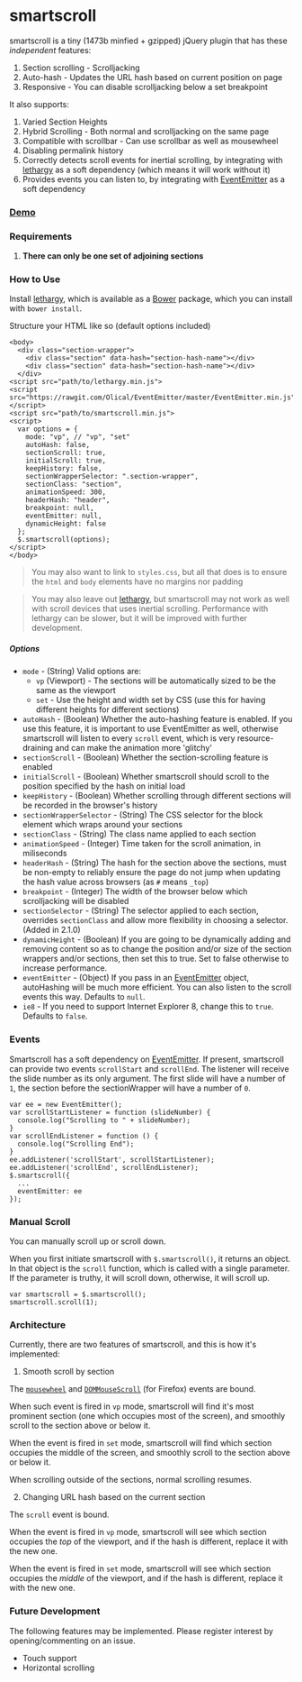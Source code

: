 # smartscroll

smartscroll is a tiny (1473b minfied + gzipped) jQuery plugin that has these *independent* features:

1. Section scrolling - Scrolljacking
2. Auto-hash - Updates the URL hash based on current position on page
3. Responsive - You can disable scrolljacking below a set breakpoint

It also supports:

1. Varied Section Heights
2. Hybrid Scrolling - Both normal and scrolljacking on the same page
3. Compatible with scrollbar - Can use scrollbar as well as mousewheel
4. Disabling permalink history
5. Correctly detects scroll events for inertial scrolling, by integrating with [lethargy](https://github.com/d4nyll/lethargy) as a soft dependency (which means it will work without it)
6. Provides events you can listen to, by integrating with [EventEmitter](https://github.com/Olical/EventEmitter) as a soft dependency

### [Demo](//d4nyll.github.io/smartscroll/)

### Requirements

1. **There can only be one set of adjoining sections**

### How to Use

Install [lethargy](https://github.com/d4nyll/lethargy), which is available as a [Bower](http://bower.io/) package, which you can install with `bower install`.

Structure your HTML like so (default options included)

    <body>
      <div class="section-wrapper">
        <div class="section" data-hash="section-hash-name"></div>
        <div class="section" data-hash="section-hash-name"></div>
      </div>
    <script src="path/to/lethargy.min.js">
    <script src="https://rawgit.com/Olical/EventEmitter/master/EventEmitter.min.js"></script>
    <script src="path/to/smartscroll.min.js">
    <script>
      var options = {
        mode: "vp", // "vp", "set"
        autoHash: false,
        sectionScroll: true,
        initialScroll: true,
        keepHistory: false,
        sectionWrapperSelector: ".section-wrapper",
        sectionClass: "section",
        animationSpeed: 300,
        headerHash: "header",
        breakpoint: null,
        eventEmitter: null,
        dynamicHeight: false
      };
      $.smartscroll(options);
    </script>
    </body>

> You may also want to link to `styles.css`, but all that does is to ensure the `html` and `body` elements have no margins nor padding

> You may also leave out [lethargy](https://github.com/d4nyll/lethargy), but smartscroll may not work as well with scroll devices that uses inertial scrolling. Performance with lethargy can be slower, but it will be improved with further development.

##### Options

* `mode` - (String) Valid options are:
  * `vp` (Viewport) - The sections will be automatically sized to be the same as the viewport
  * `set` - Use the height and width set by CSS (use this for having different heights for different sections)
* `autoHash` - (Boolean) Whether the auto-hashing feature is enabled. If you use this feature, it is important to use EventEmitter as well, otherwise smartscroll will listen to every `scroll` event, which is very resource-draining and can make the animation more 'glitchy'
* `sectionScroll` - (Boolean) Whether the section-scrolling feature is enabled
* `initialScroll` - (Boolean) Whether smartscroll should scroll to the position specified by the hash on initial load
* `keepHistory` - (Boolean) Whether scrolling through different sections will be recorded in the browser's history
* `sectionWrapperSelector` - (String) The CSS selector for the block element which wraps around your sections
* `sectionClass` - (String) The class name applied to each section
* `animationSpeed` - (Integer) Time taken for the scroll animation, in miliseconds
* `headerHash` - (String) The hash for the section above the sections, must be non-empty to reliably ensure the page do not jump when updating the hash value across browsers (as `#` means `_top`)
* `breakpoint` - (Integer) The width of the browser below which scrolljacking will be disabled
* `sectionSelector` - (String) The selector applied to each section, overrides `sectionClass` and allow more flexibility in choosing a selector. (Added in 2.1.0)
* `dynamicHeight` - (Boolean) If you are going to be dynamically adding and removing content so as to change the position and/or size of the section wrappers and/or sections, then set this to true. Set to false otherwise to increase performance.
* `eventEmitter` - (Object) If you pass in an [EventEmitter](https://github.com/Olical/EventEmitter) object, autoHashing will be much more efficient. You can also listen to the scroll events this way. Defaults to `null`.
* `ie8` - If you need to support Internet Explorer 8, change this to `true`. Defaults to `false`.

### Events

Smartscroll has a soft dependency on [EventEmitter](https://github.com/Olical/EventEmitter). If present, smartscroll can provide two events `scrollStart` and `scrollEnd`. The listener will receive the slide number as its only argument. The first slide will have a number of `1`, the section before the sectionWrapper will have a number of `0`.

    var ee = new EventEmitter();
    var scrollStartListener = function (slideNumber) {
      console.log("Scrolling to " + slideNumber);
    }
    var scrollEndListener = function () {
      console.log("Scrolling End");
    }
    ee.addListener('scrollStart', scrollStartListener);
    ee.addListener('scrollEnd', scrollEndListener);
    $.smartscroll({
      ...
      eventEmitter: ee
    });

### Manual Scroll

You can manually scroll up or scroll down.

When you first initiate smartscroll with `$.smartscroll()`, it returns an  object. In that object is the `scroll` function, which is called with a single parameter. If the parameter is truthy, it will scroll down, otherwise, it will scroll up.

    var smartscroll = $.smartscroll();
    smartscroll.scroll(1);

### Architecture

Currently, there are two features of smartscroll, and this is how it's implemented:

1. Smooth scroll by section

  The [`mousewheel`](https://developer.mozilla.org/en-US/docs/Web/Events/mousewheel)  and [`DOMMouseScroll`](https://developer.mozilla.org/en-US/docs/Web/Events/DOMMouseScroll) (for Firefox) events are bound.

  When such event is fired in `vp` mode, smartscroll will find it's most prominent section (one which occupies most of the screen), and smoothly scroll to the section above or below it.

  When the event is fired in `set` mode, smartscroll will find which section occupies the middle of the screen, and smoothly scroll to the section above or below it.

  When scrolling outside of the sections, normal scrolling resumes.
  
2. Changing URL hash based on the current section

  The `scroll` event is bound.

  When the event is fired in `vp` mode, smartscroll will see which section occupies the *top* of the viewport, and if the hash is different, replace it with the new one.

  When the event is fired in `set` mode, smartscroll will see which section occupies the *middle* of the viewport, and if the hash is different, replace it with the new one.

### Future Development

The following features may be implemented. Please register interest by opening/commenting on an issue.

* Touch support
* Horizontal scrolling
